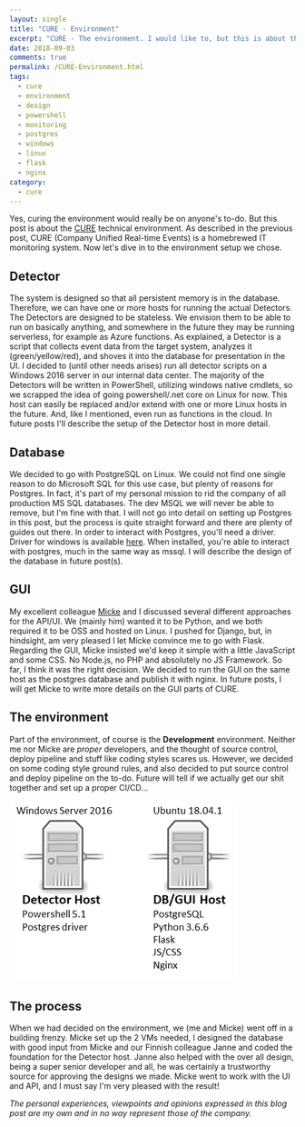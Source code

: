 ```yaml
---
layout: single
title: "CURE - Environment"
excerpt: "CURE - The environment. I would like to, but this is about the technical environment of CURE, the homebrewed monitoring system."
date: 2018-09-03
comments: true
permalink: /CURE-Environment.html
tags:
  - cure
  - environment
  - design
  - powershell
  - monitoring
  - postgres
  - windows
  - linux
  - flask
  - nginx
category:
  - cure
---
```

Yes, curing the environment would really be on anyone's to-do. But this post is about the [CURE](/CURE-Design.html) technical environment. As described in the previous post, CURE (Company Unified Real-time Events) is a homebrewed IT monitoring system.
Now let's dive in to the environment setup we chose.

## Detector
The system is designed so that all persistent memory is in the database. Therefore, we can have one or more hosts for running the actual Detectors. The Detectors are designed to be stateless. We envision them to be able to run on basically anything, and somewhere in the future they may be running serverless, for example as Azure functions.
As explained, a Detector is a script that collects event data from the target system, analyzes it (green/yellow/red), and shoves it into the database for presentation in the UI.
I decided to (until other needs arises) run all detector scripts on a Windows 2016 server in our internal data center. The majority of the Detectors will be written in PowerShell, utilizing windows native cmdlets, so we scrapped the idea of going powershell/.net core on Linux for now. This host can easily be replaced and/or extend with one or more Linux hosts in the future.
And, like I mentioned, even run as functions in the cloud.
In future posts I'll describe the setup of the Detector host in more detail.

## Database
We decided to go with PostgreSQL on Linux. We could not find one single reason to do Microsoft SQL for this use case, but plenty of reasons for Postgres. In fact, it's part of my personal mission to rid the company of all production MS SQL databases. The dev MSQL we will never be able to remove, but I'm fine with that.
I will not go into detail on setting up Postgres in this post, but the process is quite straight forward and there are plenty of guides out there. 
In order to interact with Postgres, you'll need a driver. Driver for windows is available [here](https://www.postgresql.org/download/windows/). When installed, you're able to interact with postgres, much in the same way as mssql.
I will describe the design of the database in future post(s).

## GUI
My excellent colleague [Micke](https://www.linkedin.com/in/mikael-öberg-82520742) and I discussed several different approaches for the API/UI. We (mainly him) wanted it to be Python, and we both required it to be OSS and hosted on Linux. I pushed for Django, but, in hindsight, am very pleased I let Micke convince me to go with Flask.
Regarding the GUI, Micke insisted we'd keep it simple with a little JavaScript and some CSS. No Node.js, no PHP and absolutely no JS Framework. 
So far, I think it was the right decision.
We decided to run the GUI on the same host as the postgres database and publish it with nginx.
In future posts, I will get Micke to write more details on the GUI parts of CURE.

## The environment
Part of the environment, of course is the **Development** environment. Neither me nor Micke are *proper* developers, and the thought of source control, deploy pipeline and stuff like coding styles scares us. 
However, we decided on some coding style ground rules, and also decided to put source control and deploy pipeline on the to-do. 
Future will tell if we actually get our shit together and set up a proper CI/CD... 

![CURE Environment](/assets/images/cure-environment.png)

## The process
When we had decided on the environment, we (me and Micke) went off in a building frenzy. Micke set up the 2 VMs needed, I designed the database with good input from Micke and our Finnish colleague Janne and coded the foundation for the Detector host. Janne also helped with the over all design, being a super senior developer and all, he was certainly a trustworthy source for approving the designs we made. Micke went to work with the UI and API, and I must say I'm very pleased with the result!
 
*The personal experiences, viewpoints and opinions expressed in this blog post are my own and in no way represent those of the company.*

